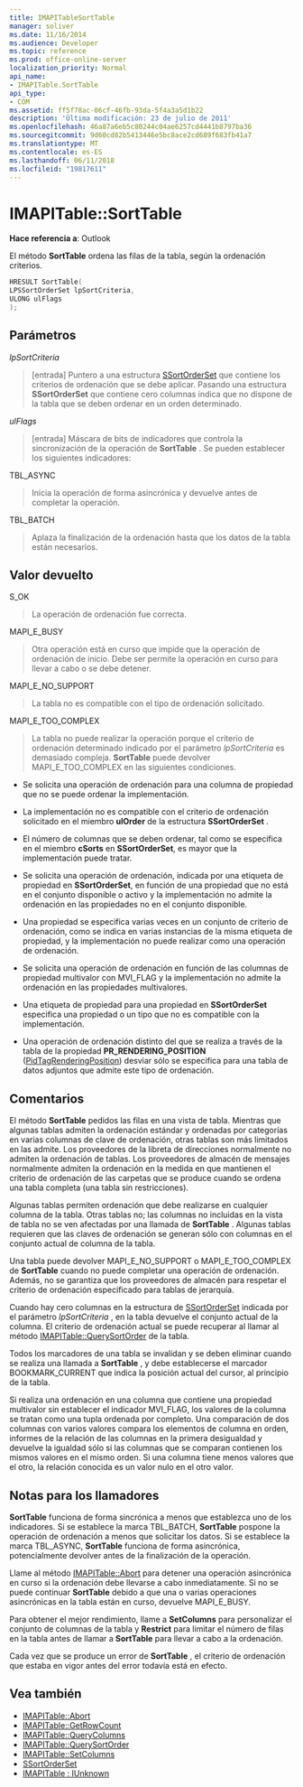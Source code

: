 ```yaml
---
title: IMAPITableSortTable
manager: soliver
ms.date: 11/16/2014
ms.audience: Developer
ms.topic: reference
ms.prod: office-online-server
localization_priority: Normal
api_name:
- IMAPITable.SortTable
api_type:
- COM
ms.assetid: ff5f78ac-06cf-46fb-93da-5f4a3a5d1b22
description: 'Última modificación: 23 de julio de 2011'
ms.openlocfilehash: 46a87a6eb5c80244c04ae6257cd4441b8797ba36
ms.sourcegitcommit: 9d60cd82b5413446e5bc8ace2cd689f683fb41a7
ms.translationtype: MT
ms.contentlocale: es-ES
ms.lasthandoff: 06/11/2018
ms.locfileid: "19817611"
---
```

# <a name="imapitablesorttable"></a>IMAPITable::SortTable

**Hace referencia a**: Outlook 
  
El método **SortTable** ordena las filas de la tabla, según la ordenación criterios. 
  
```cpp
HRESULT SortTable(
LPSSortOrderSet lpSortCriteria,
ULONG ulFlags
);
```

## <a name="parameters"></a>Parámetros

_lpSortCriteria_
  
> [entrada] Puntero a una estructura [SSortOrderSet](ssortorderset.md) que contiene los criterios de ordenación que se debe aplicar. Pasando una estructura **SSortOrderSet** que contiene cero columnas indica que no dispone de la tabla que se deben ordenar en un orden determinado. 
    
_ulFlags_
  
> [entrada] Máscara de bits de indicadores que controla la sincronización de la operación de **SortTable** . Se pueden establecer los siguientes indicadores: 
    
TBL_ASYNC 
  
> Inicia la operación de forma asincrónica y devuelve antes de completar la operación.
    
TBL_BATCH 
  
> Aplaza la finalización de la ordenación hasta que los datos de la tabla están necesarios.
    
## <a name="return-value"></a>Valor devuelto

S_OK 
  
> La operación de ordenación fue correcta.
    
MAPI_E_BUSY 
  
> Otra operación está en curso que impide que la operación de ordenación de inicio. Debe ser permite la operación en curso para llevar a cabo o se debe detener.
    
MAPI_E_NO_SUPPORT 
  
> La tabla no es compatible con el tipo de ordenación solicitado.
    
MAPI_E_TOO_COMPLEX 
  
> La tabla no puede realizar la operación porque el criterio de ordenación determinado indicado por el parámetro _lpSortCriteria_ es demasiado compleja. **SortTable** puede devolver MAPI_E_TOO_COMPLEX en las siguientes condiciones. 
    
   - Se solicita una operación de ordenación para una columna de propiedad que no se puede ordenar la implementación.
    
   - La implementación no es compatible con el criterio de ordenación solicitado en el miembro **ulOrder** de la estructura **SSortOrderSet** . 
    
   - El número de columnas que se deben ordenar, tal como se especifica en el miembro **cSorts** en **SSortOrderSet**, es mayor que la implementación puede tratar.
    
   - Se solicita una operación de ordenación, indicada por una etiqueta de propiedad en **SSortOrderSet**, en función de una propiedad que no está en el conjunto disponible o activo y la implementación no admite la ordenación en las propiedades no en el conjunto disponible.
    
   - Una propiedad se especifica varias veces en un conjunto de criterio de ordenación, como se indica en varias instancias de la misma etiqueta de propiedad, y la implementación no puede realizar como una operación de ordenación.
    
   - Se solicita una operación de ordenación en función de las columnas de propiedad multivalor con MVI_FLAG y la implementación no admite la ordenación en las propiedades multivalores. 
    
   - Una etiqueta de propiedad para una propiedad en **SSortOrderSet** especifica una propiedad o un tipo que no es compatible con la implementación. 
    
   - Una operación de ordenación distinto del que se realiza a través de la tabla de la propiedad **PR_RENDERING_POSITION** ([PidTagRenderingPosition](pidtagrenderingposition-canonical-property.md)) desviar sólo se especifica para una tabla de datos adjuntos que admite este tipo de ordenación.
    
## <a name="remarks"></a>Comentarios

El método **SortTable** pedidos las filas en una vista de tabla. Mientras que algunas tablas admiten la ordenación estándar y ordenadas por categorías en varias columnas de clave de ordenación, otras tablas son más limitados en las admite. Los proveedores de la libreta de direcciones normalmente no admiten la ordenación de tablas. Los proveedores de almacén de mensajes normalmente admiten la ordenación en la medida en que mantienen el criterio de ordenación de las carpetas que se produce cuando se ordena una tabla completa (una tabla sin restricciones). 
  
Algunas tablas permiten ordenación que debe realizarse en cualquier columna de la tabla. Otras tablas no; las columnas no incluidas en la vista de tabla no se ven afectadas por una llamada de **SortTable** . Algunas tablas requieren que las claves de ordenación se generan sólo con columnas en el conjunto actual de columna de la tabla. 
  
Una tabla puede devolver MAPI_E_NO_SUPPORT o MAPI_E_TOO_COMPLEX de **SortTable** cuando no puede completar una operación de ordenación. Además, no se garantiza que los proveedores de almacén para respetar el criterio de ordenación especificado para tablas de jerarquía. 
  
Cuando hay cero columnas en la estructura de [SSortOrderSet](ssortorderset.md) indicada por el parámetro _lpSortCriteria_ , en la tabla devuelve el conjunto actual de la columna. El criterio de ordenación actual se puede recuperar al llamar al método [IMAPITable::QuerySortOrder](imapitable-querysortorder.md) de la tabla. 
  
Todos los marcadores de una tabla se invalidan y se deben eliminar cuando se realiza una llamada a **SortTable** , y debe establecerse el marcador BOOKMARK_CURRENT que indica la posición actual del cursor, al principio de la tabla. 
  
Si realiza una ordenación en una columna que contiene una propiedad multivalor sin establecer el indicador MVI_FLAG, los valores de la columna se tratan como una tupla ordenada por completo. Una comparación de dos columnas con varios valores compara los elementos de columna en orden, informes de la relación de las columnas en la primera desigualdad y devuelve la igualdad sólo si las columnas que se comparan contienen los mismos valores en el mismo orden. Si una columna tiene menos valores que el otro, la relación conocida es un valor nulo en el otro valor.
  
## <a name="notes-to-callers"></a>Notas para los llamadores

**SortTable** funciona de forma sincrónica a menos que establezca uno de los indicadores. Si se establece la marca TBL_BATCH, **SortTable** pospone la operación de ordenación a menos que solicitar los datos. Si se establece la marca TBL_ASYNC, **SortTable** funciona de forma asincrónica, potencialmente devolver antes de la finalización de la operación. 
  
Llame al método [IMAPITable::Abort](imapitable-abort.md) para detener una operación asincrónica en curso si la ordenación debe llevarse a cabo inmediatamente. Si no se puede continuar **SortTable** debido a que una o varias operaciones asincrónicas en la tabla están en curso, devuelve MAPI_E_BUSY. 
  
Para obtener el mejor rendimiento, llame a **SetColumns** para personalizar el conjunto de columnas de la tabla y **Restrict** para limitar el número de filas en la tabla antes de llamar a **SortTable** para llevar a cabo a la ordenación. 
  
Cada vez que se produce un error de **SortTable** , el criterio de ordenación que estaba en vigor antes del error todavía está en efecto. 
  
## <a name="see-also"></a>Vea también

- [IMAPITable::Abort](imapitable-abort.md)
- [IMAPITable::GetRowCount](imapitable-getrowcount.md)
- [IMAPITable::QueryColumns](imapitable-querycolumns.md)
- [IMAPITable::QuerySortOrder](imapitable-querysortorder.md)
- [IMAPITable::SetColumns](imapitable-setcolumns.md)
- [SSortOrderSet](ssortorderset.md)
- [IMAPITable : IUnknown](imapitableiunknown.md)

